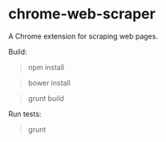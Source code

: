 chrome-web-scraper
==================

A Chrome extension for scraping web pages.

Build:
> npm install

> bower install

> grunt build

Run tests:
> grunt